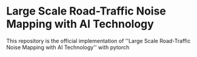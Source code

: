 # Large Scale Road-Traffic Noise Mapping with AI Technology

This repository is the official implementation of ''Large Scale Road-Traffic Noise Mapping with AI Technology'' with pytorch


